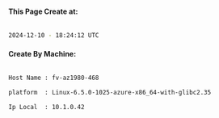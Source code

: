 
   
#### This Page Create at:

```bash

2024-12-10 - 18:24:12 UTC

```

#### Create By Machine:

```bash

Host Name : fv-az1980-468

platform  : Linux-6.5.0-1025-azure-x86_64-with-glibc2.35

Ip Local  : 10.1.0.42

```


